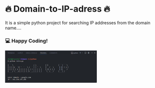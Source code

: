  # 🔥 Domain-to-IP-adress 🔥
It is a simple python project for searching IP addresses from the domain name....  

### 💻 Happy Coding!



<img src="https://github.com/chanchol-kumar/Domain-to-IP-adress/blob/main/demo.PNG" width="300" title="interface"/> 
